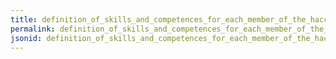 ```yaml
---
title: definition_of_skills_and_competences_for_each_member_of_the_haccp_team
permalink: definition_of_skills_and_competences_for_each_member_of_the_haccp_team.html
jsonid: definition_of_skills_and_competences_for_each_member_of_the_haccp_team
---
```

